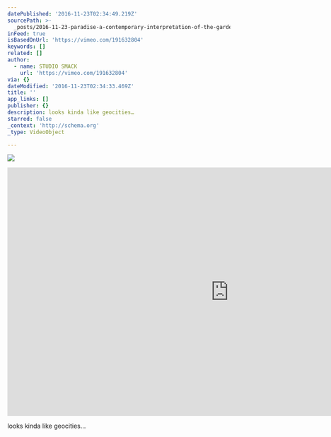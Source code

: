 ```yaml
---
datePublished: '2016-11-23T02:34:49.219Z'
sourcePath: >-
  _posts/2016-11-23-paradise-a-contemporary-interpretation-of-the-garden-of-ea.md
inFeed: true
isBasedOnUrl: 'https://vimeo.com/191632804'
keywords: []
related: []
author:
  - name: STUDIO SMACK
    url: 'https://vimeo.com/191632804'
via: {}
dateModified: '2016-11-23T02:34:33.469Z'
title: ''
app_links: []
publisher: {}
description: looks kinda like geocities…
starred: false
_context: 'http://schema.org'
_type: VideoObject

---
```

![](https://the-grid-user-content.s3-us-west-2.amazonaws.com/39e468cb-0c67-4e17-b4f1-8dcbc7345bae.jpg)

<iframe src="https://cdn.embedly.com/widgets/media.html?src=https%3A%2F%2Fplayer.vimeo.com%2Fvideo%2F191632804&amp;url=https%3A%2F%2Fvimeo.com%2F191632804&amp;image=https%3A%2F%2Fi.vimeocdn.com%2Fvideo%2F602810078_1280.jpg&amp;key=b7d04c9b404c499eba89ee7072e1c4f7&amp;type=text%2Fhtml&amp;schema=vimeo" width="1000" height="563" scrolling="no" frameborder="0" allowfullscreen="" style=""></iframe>

looks kinda like geocities...